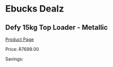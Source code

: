 
# Ebucks Dealz
## Defy 15kg Top Loader - Metallic
[Product Page](https://www.ebucks.com/web/shop/productSelected.do?prodId=940981906&catId=704981826)

Price: R7699.00

Savings: 


	